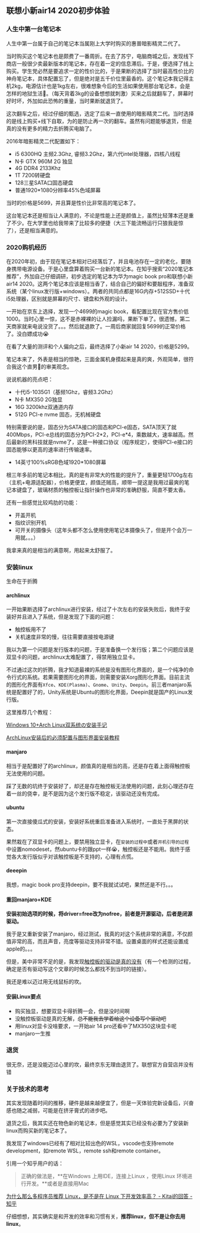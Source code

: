 ## 联想小新air14 2020初步体验



### 人生中第一台笔记本

人生中第一台属于自己的笔记本当属刚上大学时购买的惠普暗影精灵二代了。

当时购买这个笔记本也是颇费了一番周折。在去了苏宁，电脑商城之后，发现线下商店一般很少卖最新版本的笔记本，存在着一定的信息滞后。于是，便选择了线上购买。学生党必然是要追求一定的性价比的，于是果断的选择了当时最高性价比的神舟笔记本，具体配置忘了，但是绝对是五千价位里最香的。这个笔记本我记得主机2kg，电源估计也是1kg左右，很难想象今后的生活如果使用那台笔记本，会是怎样的地狱生活:triumph:。（每天背着3kg的设备想想就刺激）买来之后就翻车了，屏幕时好时坏，外加如此恐怖的重量，当时果断就退货了。

这次翻车之后，经过仔细的甄选，选定了后来一直使用的暗影精灵二代。当时选择的是线上购买+线下自取，为的是防止再一次的翻车。虽然有问题能够退货，但是真的没有更多的精力去折腾买电脑了。

2016年暗影精灵二代配置如下：

+ i5 6300HQ 主频2.3Ghz, 睿频3.2Ghz，第六代intel处理器，四核八线程
+ N卡 GTX 960M 2G 独显
+ 4G DDR4 2133Khz
+ 1T 7200转硬盘
+ 128三星SATA口固态硬盘
+ 普通1920\*1080分辨率45%色域屏幕

当时的价格是5699，并且算是性价比非常高的笔记本了。

这台笔记本还是相当让人满意的，不论是性能上还是颜值上，虽然比轻薄本还是重了不少。在大学里也给我带来了比较多的便捷（大三下能流畅运行只狼我是惊了），还是相当满意的。



### 2020购机经历

在2020年初，由于现在笔记本相对已经落后了，并且电池存在一定的老化，要随身携带电源设备。于是心里盘算着购买一台新的笔记本。在知乎搜索“2020笔记本推荐”，外加自己仔细调研，初步选定的笔记本为华为magic book pro和联想小新air14 2020。这两个笔记本应该是相当香了，结合自己的偏好和要敲程序，准备双系统（某个linux发行版+windows）。两者的共同点都是16G内存+512SSD+十代i5处理器，区别就是屏幕的尺寸、键盘和外观的设计。

一开始在京东上选择，发现一个4699的magic book，看配置比现在官方售价低1000。当时心里一惊，这不是赤裸裸的让人捡漏吗，果断下单了。很遗憾，第二天商家就来电说没货了。。。然后就退款了。一周后商家就回复5699的正常价格了。没白嫖成功:sob:

在看了大量的测评和个人偏向之后，最终选择了小新air 14 2020，价格是5299。



笔记本来了，外表是相当的惊艳，三面金属机身摸起来是真的爽，外观简单，很符合我这个直男:boy:的审美观念。

说说机器的亮点吧：

+ 十代i5-1035G1（基频1Ghz，睿频3.2Ghz）
+ N卡 MX350 2G独显
+ 16G 3200khz双通道内存
+ 512G PCI-e nvme 固态，无机械硬盘

特别需要说的是，固态分为SATA接口的固态和PCI-e固态，SATA顶天了就400Mbps，PCI-e总线的固态分为PCI-2\*2，PCI-e\*4，乘数越大，速率越高。然后最新的黑科技就是nvme了，这是一种接口协议（程序规定），使得PCI-e接口的固态能够以更高的速率进行传输速率。

+ 14英寸100%sRGB色域1920\*1080屏幕

根三年多前的笔记本相比，真的是有非常大的性能的提升了，重量更轻1700g左右（主机+电源适配器），价格更便宜，颜值还贼高，顺带一提这是我用过最爽的笔记本键盘了，玻璃材质的触控板让指针操作也非常的准确舒服，简直不要太香。



还有一些感觉比较鸡肋的功能：

+ 开盖开机
+ 指纹识别开机
+ 可开关的摄像头（这年头都不怎么使用使用笔记本摄像头了，但是开个会万一用就。。。）

我拿来真的是相当的满意啊，用起来太舒服了。



### 安装linux

生命在于折腾

#### archlinux

一开始果断选择了archlinux进行安装，经过了十次左右的安装失败后，我终于安装好并且进入了系统，但是发现了下面的问题：

+ 触控板用不了
+ 关机速度非常的慢，往往需要直接按电源键

我以为第一个问题是发行版本的问题，于是准备换一个发行版；第二个问题应该是双显卡的问题，archlinux太难配置了，得禁用独立显卡。

不过通过这次的折腾，我才知道最裸的系统是没有图形化界面的，是一个纯净的命令行式的系统。若果需要图形化的界面，则需要安装Xorg图形化界面。目前主流的图形化界面有`Xfce`、`KDE(Plasma)`、`Gnome`、`Unity`、`Deepin`。前三者manjaro系统是配置好了的，Unity系统是Ubuntu的图形化界面，Deepin就是国产的Linux发行版。

这里推荐几个教程：

[Windows 10+Arch Linux双系统の安装手记](<https://spiritx.xyz/139.html>)

[ArchLinux安装后的必须配置与图形界面安装教程](<https://www.viseator.com/2017/05/19/arch_setup/>)



#### manjaro

相当于是配置好了的archlinux，颜值真的是相当的高，还是存在着上面得触控板无法使用的问题。

踩了无数的坑终于安装好了，却还是存在触控板无法使用的问题，此刻心理还存在着一丝的侥幸，是不是因为这个发行版不稳定，该驱动还没有完成。

#### ubuntu

第一次直接傻瓜式的安装，安装好系统重启准备进入系统时，一直处于黑屏的状态。

果然栽在了双显卡的问题上，要禁用独立显卡，在`安装的过程中`或者`开机引导的过程`中设置nomodeset，然ubuntu卡的跟ppt一样:sob:，触控板还是不能用。我终于感觉各大发行版似乎对该触控板是不支持的，心理有点慌。

#### deeepin

我想，magic book pro支持deepin，要不我就试试吧，果然还是不行。。。

#### 重回manjaro+KDE

__安装初始选项的时候，将driver=free改为nofree，前者是开源驱动，后者是闭源驱动。__

我于是又重新安装了manjaro，经过测试，我真的对这个系统非常的满意，不仅颜值非常的高，而且声音，亮度等驱动支持非常不错。设置桌面的样式还能设置成apple的。。。

但是，美中非常不足的是，我发现[触控板的驱动是真的没有](<https://askubuntu.com/questions/1041820/touchpad-not-working-on-ubuntu-18-04>)（有一个检测的过程，确定是否有驱动写这个文章的时候怎么都找不到当时的链接）。

我还是难以迈过用无线鼠标的坎。



#### 安装Linux要点

+ 购买独显，想要双显卡得折腾一会，但是没时间啊
+ 没触控板驱动是真的无解，~~总不能我去学着给这个设备写个驱动吧~~
+ 用linux对显卡没啥要求，一开始air 14 pro还看中了MX350这块显卡呢
+ manjaro一生推



### 退货

很无奈，还是没能迈过心里的坎，最终京东无理由退货了。联想官方自营店并没有错

### 关于技术的思考

其实发现随着时间的推移，硬件是越来越便宜了，但是一天体验完新设备后，兴奋感也随之减弱，可能是在挤牙膏式的进步吧。

退货之后，我其实还在物色新的笔记本，但是感觉其实已经没有必要为了安装新linux而购买新的笔记本了。

我发现了windows已经有了相对比较出色的WSL，vscode也支持remote development，如remote WSL，remote ssh和remote container。

引用一个知乎用户的话：

>正确的做法是，**在Windows 上用IDE，连接上Linux ，使用Linux 环境进行开发。**或者是直接用Mac

[为什么那么多程序员推荐 Linux，是不是在 Linux 下开发效率高？ - Kitai的回答 - 知乎](https://www.zhihu.com/question/338866630/answer/777852125)

仔细想想，其实确实是和开发的效率和习惯有关，__推荐linux，但不是让你去用linux__。

